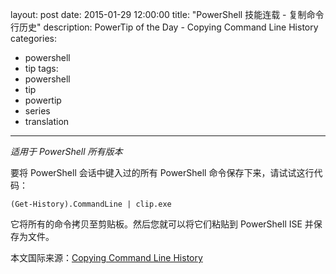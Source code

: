 ﻿layout: post
date: 2015-01-29 12:00:00
title: "PowerShell 技能连载 - 复制命令行历史"
description: PowerTip of the Day - Copying Command Line History
categories:
- powershell
- tip
tags:
- powershell
- tip
- powertip
- series
- translation
---
_适用于 PowerShell 所有版本_

要将 PowerShell 会话中键入过的所有 PowerShell 命令保存下来，请试试这行代码：

    (Get-History).CommandLine | clip.exe

它将所有的命令拷贝至剪贴板。然后您就可以将它们粘贴到 PowerShell ISE 并保存为文件。

<!--more-->
本文国际来源：[Copying Command Line History](http://community.idera.com/powershell/powertips/b/tips/posts/copying-command-line-history)
